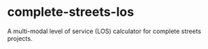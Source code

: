 # complete-streets-los
A multi-modal level of service (LOS) calculator for complete streets projects.
